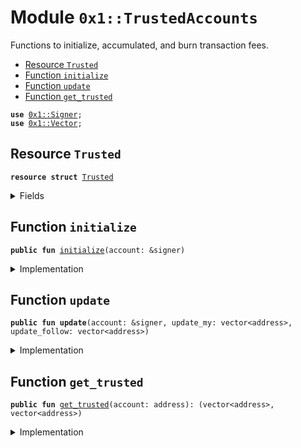 
<a name="0x1_TrustedAccounts"></a>

# Module `0x1::TrustedAccounts`

Functions to initialize, accumulated, and burn transaction fees.


-  [Resource `Trusted`](#0x1_TrustedAccounts_Trusted)
-  [Function `initialize`](#0x1_TrustedAccounts_initialize)
-  [Function `update`](#0x1_TrustedAccounts_update)
-  [Function `get_trusted`](#0x1_TrustedAccounts_get_trusted)


<pre><code><b>use</b> <a href="Signer.md#0x1_Signer">0x1::Signer</a>;
<b>use</b> <a href="Vector.md#0x1_Vector">0x1::Vector</a>;
</code></pre>



<a name="0x1_TrustedAccounts_Trusted"></a>

## Resource `Trusted`



<pre><code><b>resource</b> <b>struct</b> <a href="TrustedAccounts.md#0x1_TrustedAccounts_Trusted">Trusted</a>
</code></pre>



<details>
<summary>Fields</summary>


<dl>
<dt>
<code>my_trusted_accounts: vector&lt;address&gt;</code>
</dt>
<dd>

</dd>
<dt>
<code>follow_operators_trusting_accounts: vector&lt;address&gt;</code>
</dt>
<dd>

</dd>
</dl>


</details>

<a name="0x1_TrustedAccounts_initialize"></a>

## Function `initialize`



<pre><code><b>public</b> <b>fun</b> <a href="TrustedAccounts.md#0x1_TrustedAccounts_initialize">initialize</a>(account: &signer)
</code></pre>



<details>
<summary>Implementation</summary>


<pre><code><b>public</b> <b>fun</b> <a href="TrustedAccounts.md#0x1_TrustedAccounts_initialize">initialize</a>(account: &signer) {
  move_to&lt;<a href="TrustedAccounts.md#0x1_TrustedAccounts_Trusted">Trusted</a>&gt;(account, <a href="TrustedAccounts.md#0x1_TrustedAccounts_Trusted">Trusted</a>{
    my_trusted_accounts: <a href="Vector.md#0x1_Vector_empty">Vector::empty</a>(),
    follow_operators_trusting_accounts: <a href="Vector.md#0x1_Vector_empty">Vector::empty</a>()
  });
}
</code></pre>



</details>

<a name="0x1_TrustedAccounts_update"></a>

## Function `update`



<pre><code><b>public</b> <b>fun</b> <b>update</b>(account: &signer, update_my: vector&lt;address&gt;, update_follow: vector&lt;address&gt;)
</code></pre>



<details>
<summary>Implementation</summary>


<pre><code><b>public</b> <b>fun</b> <b>update</b>(account: &signer, update_my: vector&lt;address&gt;, update_follow: vector&lt;address&gt;) <b>acquires</b> <a href="TrustedAccounts.md#0x1_TrustedAccounts_Trusted">Trusted</a>{
  // TODO: Check <b>exists</b>
  // exists_at(payee)
  <b>let</b> state = borrow_global_mut&lt;<a href="TrustedAccounts.md#0x1_TrustedAccounts_Trusted">Trusted</a>&gt;(<a href="Signer.md#0x1_Signer_address_of">Signer::address_of</a>(account));
  state.my_trusted_accounts = update_my;
  state.follow_operators_trusting_accounts = update_follow;
}
</code></pre>



</details>

<a name="0x1_TrustedAccounts_get_trusted"></a>

## Function `get_trusted`



<pre><code><b>public</b> <b>fun</b> <a href="TrustedAccounts.md#0x1_TrustedAccounts_get_trusted">get_trusted</a>(account: address): (vector&lt;address&gt;, vector&lt;address&gt;)
</code></pre>



<details>
<summary>Implementation</summary>


<pre><code><b>public</b> <b>fun</b> <a href="TrustedAccounts.md#0x1_TrustedAccounts_get_trusted">get_trusted</a>(account: address): (vector&lt;address&gt;, vector&lt;address&gt;) <b>acquires</b> <a href="TrustedAccounts.md#0x1_TrustedAccounts_Trusted">Trusted</a>{
  <b>assert</b>(<b>exists</b>&lt;<a href="TrustedAccounts.md#0x1_TrustedAccounts_Trusted">Trusted</a>&gt;(account), 220101011000);
  <b>let</b> state = borrow_global&lt;<a href="TrustedAccounts.md#0x1_TrustedAccounts_Trusted">Trusted</a>&gt;(account);
  (*&state.my_trusted_accounts, *&state.follow_operators_trusting_accounts)
}
</code></pre>



</details>


[//]: # ("File containing references which can be used from documentation")
[ACCESS_CONTROL]: https://github.com/libra/lip/blob/master/lips/lip-2.md
[ROLE]: https://github.com/libra/lip/blob/master/lips/lip-2.md#roles
[PERMISSION]: https://github.com/libra/lip/blob/master/lips/lip-2.md#permissions
